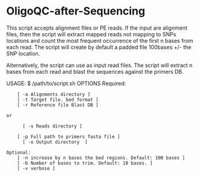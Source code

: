 # OligoQC-after-Sequencing

This script accepts alignment files or PE reads. If the input are alignment 
files, then the script will extract mapped reads not mapping to SNPs locations
and count the most frequent occurrence of the first n bases from each read.
The script will create by default a padded file 100bases +/- the SNP 
location. 

Alternatively, the script can use as input read files. The script will extract
n bases from each read and blast the sequences against the primers DB.

USAGE:
    $ /path/to/script.sh OPTIONS
        Required:

        [ -a Alignments directory ]
        [ -t Target file. bed format ]
        [ -r Reference file Blast DB ]

	or 

	      [ -s Reads directory ]

        [ -p Full path to primers fasta file ]
	      [ -o Output directory  ]

	Optional:
        [ -n increase by n bases the bed regions. Default: 100 bases ]
        [ -b Number of bases to trim. Default: 18 bases. ]
        [ -v verbose ]
